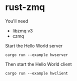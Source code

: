 # rust-zmq

You'll need 

- libzmq v3
- czmq

Start the Hello World server

```
cargo run --example hwserver
```


Then start the Hello World client

```
cargo run --example hwclient
```
